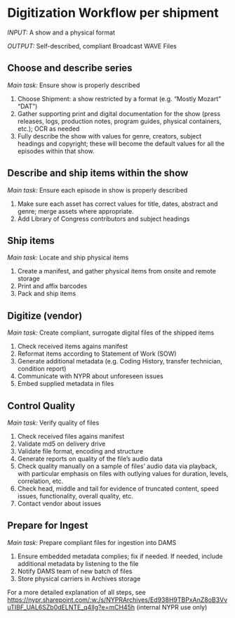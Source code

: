# Digitization Workflow per shipment 

_INPUT:_ A show and a physical format 

_OUTPUT:_ Self-described, compliant Broadcast WAVE Files 

## Choose and describe series
_Main task:_ Ensure show is properly described 

1. Choose Shipment: a show restricted by a format (e.g. “Mostly Mozart” “DAT”) 
2. Gather supporting print and digital documentation for the show (press releases, logs, production notes, program guides, physical containers, etc.); OCR as needed 
3. Fully describe the show with values for genre, creators, subject headings and copyright; these will become the default values for all the episodes within that show.

## Describe and ship items within the show
_Main task:_ Ensure each episode in show is properly described
1. Make sure each asset has correct values for title, dates, abstract and genre; merge assets where appropriate.
2. Add Library of Congress contributors and subject headings

## Ship items
_Main task:_ Locate and ship physical items
1. Create a manifest, and gather physical items from onsite and remote storage 
2. Print and affix barcodes
3. Pack and ship items

## Digitize (vendor)
_Main task:_ Create compliant, surrogate digital files of the shipped items
1. Check received items agains manifest
2. Reformat items according to Statement of Work (SOW)
3. Generate additional metadata (e.g. Coding History, transfer technician, condition report)
4. Communicate with NYPR about unforeseen issues
5. Embed supplied metadata in files 

## Control Quality
_Main task:_ Verify quality of files 
1. Check received files agains manifest
2. Validate md5 on delivery drive
3. Validate file format, encoding and structure
4. Generate reports on quality of the file’s audio data
5. Check quality manually on a sample of files’ audio data via playback, with particular emphasis on files with outlying values for duration, levels, correlation, etc.
6. Check head, middle and tail for evidence of truncated content, speed issues, functionality, overall quality, etc. 
7. Contact vendor about issues

## Prepare for Ingest 
_Main task:_ Prepare compliant files for ingestion into DAMS
1. Ensure embedded metadata complies; fix if needed. If needed, include additional metadata by listening to the file
2. Notify DAMS team of new batch of files
3. Store physical carriers in Archives storage

For a more detailed explanation of all steps, see https://nypr.sharepoint.com/:w:/s/NYPRArchives/Ed938H9TBPxAnZ8oB3VvuTIBF_UAL6SZb0dELNTE_q4lIg?e=mCH45h (internal NYPR use only)
